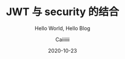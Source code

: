 ---
layout:     post
title:      "JWT 与 security 的结合"
subtitle:   "Hello World, Hello Blog"
date:       2020-10-23
author:     "Caiiiiii"
header-img: "img/post-bg-2015.jpg"
tags:
    - Java
    - Spring Security
    - JWT
---